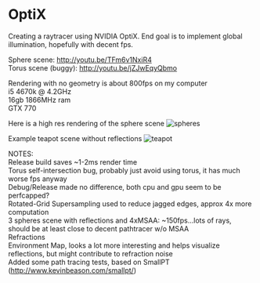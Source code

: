 # OptiX

Creating a raytracer using NVIDIA OptiX.  End goal is to implement global illumination, hopefully with decent fps.

Sphere scene: http://youtu.be/TFm6v1NxiR4  
Torus scene (buggy): http://youtu.be/jZJwEqyQbmo

Rendering with no geometry is about 800fps on my computer  
i5 4670k @ 4.2GHz  
16gb 1866MHz ram  
GTX 770

Here is a high res rendering of the sphere scene
![spheres](https://raw.github.com/jkevin1/OptiX/master/spheres.png)

Example teapot scene without reflections
![teapot](https://raw.github.com/jkevin1/OptiX/master/flat.png)

NOTES:  
Release build saves ~1-2ms render time  
Torus self-intersection bug, probably just avoid using torus, it has much worse fps anyway    
Debug/Release made no difference, both cpu and gpu seem to be perfcapped?  
Rotated-Grid Supersampling used to reduce jagged edges, approx 4x more computation  
3 spheres scene with reflections and 4xMSAA: ~150fps...lots of rays, should be at least close to decent pathtracer w/o MSAA  
Refractions  
Environment Map, looks a lot more interesting and helps visualize reflections, but might contribute to refraction noise  
Added some path tracing tests, based on SmallPT (http://www.kevinbeason.com/smallpt/)
